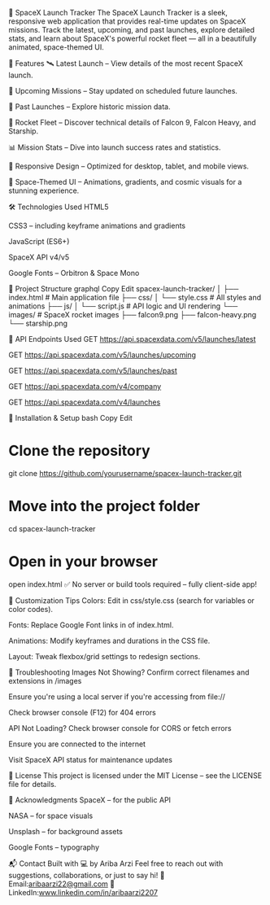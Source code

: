 
🚀 SpaceX Launch Tracker
The SpaceX Launch Tracker is a sleek, responsive web application that provides real-time updates on SpaceX missions. Track the latest, upcoming, and past launches, explore detailed stats, and learn about SpaceX's powerful rocket fleet — all in a beautifully animated, space-themed UI.

🌟 Features
🛰️ Latest Launch – View details of the most recent SpaceX launch.

📅 Upcoming Missions – Stay updated on scheduled future launches.

📜 Past Launches – Explore historic mission data.

🚀 Rocket Fleet – Discover technical details of Falcon 9, Falcon Heavy, and Starship.

📊 Mission Stats – Dive into launch success rates and statistics.

📱 Responsive Design – Optimized for desktop, tablet, and mobile views.

🌌 Space-Themed UI – Animations, gradients, and cosmic visuals for a stunning experience.

🛠️ Technologies Used
HTML5

CSS3 – including keyframe animations and gradients

JavaScript (ES6+)

SpaceX API v4/v5

Google Fonts – Orbitron & Space Mono

📁 Project Structure
graphql
Copy
Edit
spacex-launch-tracker/
│
├── index.html              # Main application file
├── css/
│   └── style.css           # All styles and animations
├── js/
│   └── script.js           # API logic and UI rendering
└── images/                 # SpaceX rocket images
    ├── falcon9.png
    ├── falcon-heavy.png
    └── starship.png


🔗 API Endpoints Used
GET https://api.spacexdata.com/v5/launches/latest

GET https://api.spacexdata.com/v5/launches/upcoming

GET https://api.spacexdata.com/v5/launches/past

GET https://api.spacexdata.com/v4/company

GET https://api.spacexdata.com/v4/launches

🚀 Installation & Setup
bash
Copy
Edit
# Clone the repository
git clone https://github.com/yourusername/spacex-launch-tracker.git

# Move into the project folder
cd spacex-launch-tracker

# Open in your browser
open index.html
✅ No server or build tools required – fully client-side app!

🎨 Customization Tips
Colors: Edit in css/style.css (search for variables or color codes).

Fonts: Replace Google Font links in <head> of index.html.

Animations: Modify keyframes and durations in the CSS file.

Layout: Tweak flexbox/grid settings to redesign sections.

🧩 Troubleshooting
Images Not Showing?
Confirm correct filenames and extensions in /images

Ensure you're using a local server if you're accessing from file://

Check browser console (F12) for 404 errors

API Not Loading?
Check browser console for CORS or fetch errors

Ensure you are connected to the internet

Visit SpaceX API status for maintenance updates

📄 License
This project is licensed under the MIT License – see the LICENSE file for details.

🙏 Acknowledgments
SpaceX – for the public API

NASA – for space visuals

Unsplash – for background assets

Google Fonts – typography

📬 Contact
Built with 💻 by Ariba Arzi
Feel free to reach out with suggestions, collaborations, or just to say hi!
📧 Email:aribaarzi22@gmail.com
💼 LinkedIn:www.linkedin.com/in/aribaarzi2207

